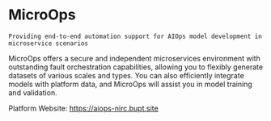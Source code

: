 # MicroOps

`Providing end-to-end automation support for AIOps model development in microservice scenarios`

MicroOps offers a secure and independent microservices environment with outstanding fault orchestration capabilities, allowing you to flexibly generate datasets of various scales and types. You can also efficiently integrate models with platform data, and MicroOps will assist you in model training and validation.

Platform Website: https://aiops-nirc.bupt.site
